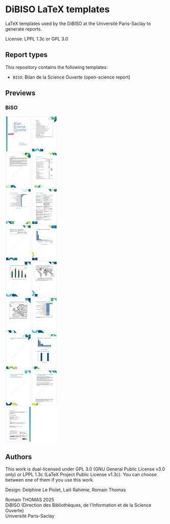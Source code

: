# DiBISO LaTeX templates

LaTeX templates used by the DiBISO at the Université Paris-Saclay to generate reports.

License: LPPL 1.3c or GPL 3.0

## Report types

This repository contains the following templates:

  - `BISO`: Bilan de la Science Ouverte (open-science report)


## Previews

### BiSO

[![report example](docs/images/biso-example/biso-example.png)](examples/biso-2024-draft/biso-example.pdf)



## Authors

This work is dual-licensed under GPL 3.0 (GNU General Public License v3.0 only) or LPPL 1.3c (LaTeX Project Public License v1.3c). You can choose between one of them if you use this work.

Design: Delphine Le Piolet, Laili Rahimie, Romain Thomas

Romain THOMAS 2025  
DiBISO (Direction des Bibliothèques, de l'Information et de la Science Ouverte)  
Université Paris-Saclay

